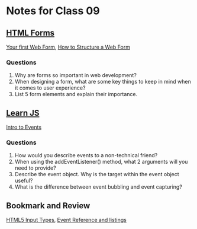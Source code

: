 # Notes for Class 09

## [HTML Forms](https://developer.mozilla.org/en-US/docs/Learn/Forms)

[Your first Web Form](https://developer.mozilla.org/en-US/docs/Learn/Forms/Your_first_form), [How to Structure a Web Form](https://developer.mozilla.org/en-US/docs/Learn/Forms/How_to_structure_a_web_form)

### Questions

1. Why are forms so important in web development?
2. When designing a form, what are some key things to keep in mind when it comes to user experience?
3. List 5 form elements and explain their importance.

## [Learn JS](https://developer.mozilla.org/en-US/docs/Learn/JavaScript)

[Intro to Events](https://developer.mozilla.org/en-US/docs/Learn/JavaScript/Building_blocks/Events)

### Questions

1. How would you describe events to a non-technical friend?
2. When using the addEventListener() method, what 2 arguments will you need to provide?
3. Describe the event object. Why is the target within the event object useful?
4. What is the difference between event bubbling and event capturing?

## Bookmark and Review

[HTML5 Input Types](https://developer.mozilla.org/en-US/docs/Learn/Forms/HTML5_input_types), [Event Reference and listings](https://developer.mozilla.org/en-US/docs/Web/Events)
